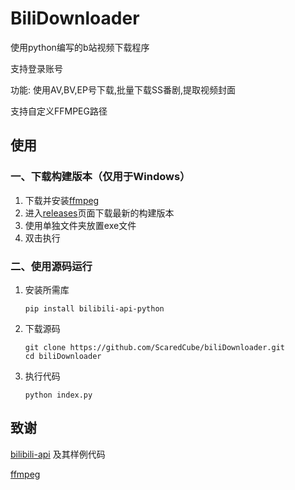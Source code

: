 # BiliDownloader

使用python编写的b站视频下载程序

支持登录账号

功能: 使用AV,BV,EP号下载,批量下载SS番剧,提取视频封面

支持自定义FFMPEG路径

## 使用

###  一、下载构建版本（仅用于Windows）

1. 下载并安装[ffmpeg](https://ffmpeg.org/)
2. 进入[releases](https://github.com/ScaredCube/biliDownloader/releases)页面下载最新的构建版本
3. 使用单独文件夹放置exe文件
4. 双击执行

### 二、使用源码运行

1. 安装所需库

   ```shell
   pip install bilibili-api-python
   ```

2. 下载源码

   ```shell
   git clone https://github.com/ScaredCube/biliDownloader.git
   cd biliDownloader
   ```

3. 执行代码

   ```shell
   python index.py
   ```

## 致谢

[bilibili-api](https://github.com/Nemo2011/bilibili-api) 及其样例代码

[ffmpeg](http://ffmpeg.org/)
